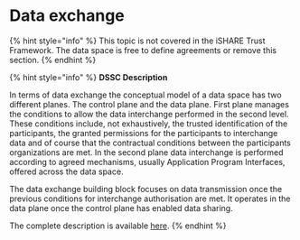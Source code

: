 # Data exchange

{% hint style="info" %}
This topic is not covered in the iSHARE Trust Framework. The data space is free to define agreements or remove this section.
{% endhint %}

{% hint style="info" %}
**DSSC Description**

In terms of data exchange the conceptual model of a data space has two different planes. The control plane and the data plane. First plane manages the conditions to allow the data interchange performed in the second level. These conditions include, not exhaustively, the trusted identification of the participants, the granted permissions for the participants to interchange data and of course that the contractual conditions between the participants organizations are met. In the second plane data interchange is performed according to agreed mechanisms, usually Application Program Interfaces, offered across the data space.

The data exchange building block focuses on data transmission once the previous conditions for interchange authorisation are met. It operates in the data plane once the control plane has enabled data sharing.

The complete description is available [here](https://dssc.eu/space/BVE/357075193/Data+Exchange).
{% endhint %}
